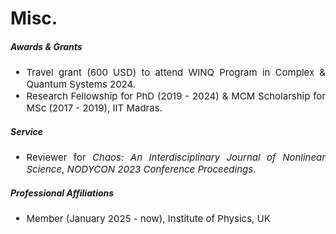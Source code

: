 # Misc.




##### Awards & Grants
<ul align=justify style="font-size:15px">
<li>Travel grant (600 USD) to attend WINQ Program in Complex & Quantum Systems 2024.
<li>Research Fellowship for PhD (2019 - 2024) & MCM Scholarship for MSc (2017 - 2019), IIT Madras.
</ul>


##### Service
<ul align=justify style="font-size:15px">
<li> Reviewer for <em>Chaos: An Interdisciplinary Journal of Nonlinear Science</em>, <em>NODYCON 2023 Conference Proceedings</em>.
</ul>

##### Professional Affiliations
<ul align=justify style="font-size:15px">
<li> Member (January 2025 - now), Institute of Physics, UK
</ul>

